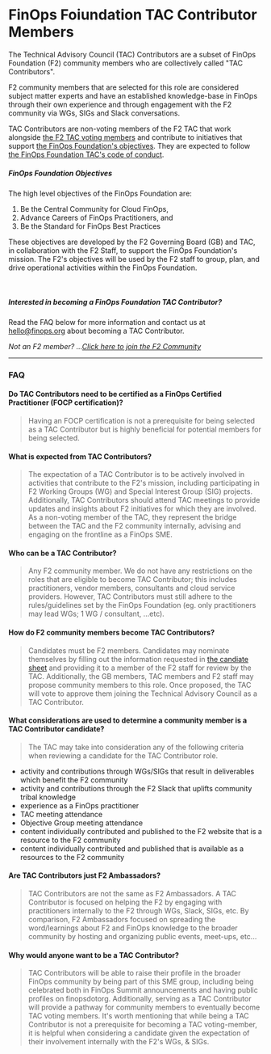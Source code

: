 # FinOps Foiundation TAC Contributor Members

The Technical Advisory Council (TAC) Contributors are a subset of FinOps Foundation (F2) community members who are collectively called "TAC Contributors".  


F2 community members that are selected for this role are considered subject matter experts and have an established knowledge-base in FinOps through their own experience and through engagement with the F2 community via WGs, SIGs and Slack conversations.

TAC Contributors are non-voting members of the F2 TAC that work alongside [the F2 TAC voting members](/readme.md) and contribute to initiatives that support [the FinOps Foundation's objectives](https://www.finops.org/about/). They are expected to follow [the FinOps Foundation TAC's code of conduct](/codeofconduct.md).

##### FinOps Foundation Objectives
The high level objectives of the FinOps Foundation are:
1. Be the Central Community for Cloud FinOps,
2. Advance Careers of FinOps Practitioners, and
3. Be the Standard for FinOps Best Practices

These objectives are developed by the F2 Governing Board (GB) and TAC, in collaboration with the F2 Staff, to support the FinOps Foundation's mission. The F2's objectives will be used by the F2 staff to group,  plan,  and  drive operational activities within the FinOps Foundation.

<br>

##### Interested in becoming a FinOps Foundation TAC Contributor?
Read the FAQ below for more information and contact us at  <a href="mailto:hello@finops.org">hello@finops.org</a>  about becoming a TAC Contributor.

_Not an F2 member?  ...[Click here to join the F2 Community](https://www.finops.org/membership/)_


---
### FAQ

#### Do TAC Contributors need to be certified as a FinOps Certified Practitioner (FOCP certification)?
> Having an FOCP certification is not a prerequisite for being selected as a TAC Contributor but is highly beneficial for potential members for being selected.


#### What is expected from TAC Contributors?
> The expectation of a TAC Contributor is to be actively involved in activities that contribute to the F2's mission, including participating in F2 Working Groups (WG) and Special Interest Group (SIG) projects.  Additionally, TAC Contributors should attend  TAC meetings to provide updates and insights about F2 initiatives for which they are involved.  As a non-voting member of the TAC, they represent  the bridge between the TAC and the F2 community internally, advising and engaging on the frontline as a FinOps SME.


#### Who can be a TAC Contributor?
> Any F2 community member.  We do not have any restrictions on the roles that are eligible to become TAC Contributor; this includes practitioners, vendor members, consultants and cloud service providers. However, TAC Contributors must still adhere to the rules/guidelines set by the FinOps Foundation (eg. only practitioners may lead WGs; 1 WG / consultant, …etc).



#### How do F2 community members become TAC Contributors?
> Candidates must be F2 members.  Candidates may nominate themselves by filling out the information requested in [the candiate sheet](https://docs.google.com/document/d/1Y3_FfEYR1VYiSwfMbbzgc5i10wJhIsKeT7vOXtVqe90/edit?usp=sharing) and providing it to a member of the F2 staff for review by the TAC.  Additionally, the GB members, TAC members and F2 staff may propose community members to this role.  Once proposed, the TAC will vote to approve them joining the Technical Advisory Council as a TAC Contributor.



#### What considerations are used to determine a community member is a TAC Contributor candidate?
> The TAC may take into consideration any of the following criteria when reviewing a candidate for the TAC Contributor role.
- activity and contributions through WGs/SIGs that result in deliverables which benefit the F2 community
- activity and contributions through the F2 Slack that uplifts community tribal knowledge
- experience as a FinOps practitioner
- TAC meeting attendance
- Objective Group meeting attendance
- content individually contributed and published to the F2 website that is a resource to the F2 community
- content individually contributed and published that is available as a resources to the F2 community



#### Are TAC Contributors just F2 Ambassadors?
> TAC Contributors are not the same as F2 Ambassadors. A TAC Contributor is focused on helping the F2 by engaging with practitioners internally to the F2 through WGs, Slack, SIGs, etc.  By comparison, F2 Ambassadors focused on spreading the word/learnings about F2 and FinOps knowledge to the broader community by hosting and organizing public events, meet-ups, etc...




#### Why would anyone want to be a TAC Contributor?
> TAC Contributors will be able to raise their profile in the broader FinOps community by being part of this SME group, including being celebrated both in FinOps Summit announcements and having public profiles on finopsdotorg.  Additionally, serving as a TAC Contributor will provide a pathway for community members to eventually become TAC voting members. It's worth mentioning that while being a TAC Contributor is not a prerequisite for becoming a TAC voting-member, it is helpful when considering a candidate given the expectation of their involvement internally with the F2's WGs, & SIGs.
